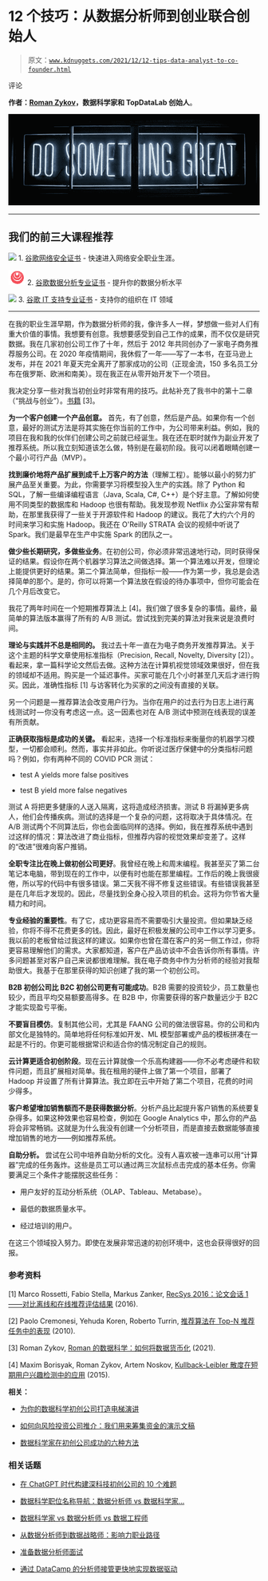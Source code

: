 # 12 个技巧：从数据分析师到创业联合创始人

> 原文：[`www.kdnuggets.com/2021/12/12-tips-data-analyst-to-co-founder.html`](https://www.kdnuggets.com/2021/12/12-tips-data-analyst-to-co-founder.html)

评论

**作者：[Roman Zykov](https://twitter.com/rzykov)，数据科学家和 TopDataLab 创始人**。

![](img/35070e880b2fd0609156e10fcb1d68ab.png)

* * *

## 我们的前三大课程推荐

![](img/0244c01ba9267c002ef39d4907e0b8fb.png) 1\. [谷歌网络安全证书](https://www.kdnuggets.com/google-cybersecurity) - 快速进入网络安全职业生涯。

![](img/e225c49c3c91745821c8c0368bf04711.png) 2\. [谷歌数据分析专业证书](https://www.kdnuggets.com/google-data-analytics) - 提升你的数据分析水平

![](img/0244c01ba9267c002ef39d4907e0b8fb.png) 3\. [谷歌 IT 支持专业证书](https://www.kdnuggets.com/google-itsupport) - 支持你的组织在 IT 领域

* * *

在我的职业生涯早期，作为数据分析师的我，像许多人一样，梦想做一些对人们有重大价值的事情。我想要有创意。我想要感受到自己工作的成果，而不仅仅是研究数据。我在几家初创公司工作了十年，然后于 2012 年共同创办了一家电子商务推荐服务公司。在 2020 年疫情期间，我休假了一年——写了一本书，在亚马逊上发布，并在 2021 年夏天完全离开了那家成功的公司（正现金流，150 多名员工分布在俄罗斯、欧洲和南美）。现在我正在从零开始开发下一个项目。

我决定分享一些对我当初创业时非常有用的技巧。此帖补充了我书中的第十二章（“挑战与创业”）。[书籍](https://topdatalab.com/book) [3]。

**为一个客户创建一个产品创意。** 首先，有了创意，然后是产品。如果你有一个创意，最好的测试方法是将其实施在你当前的工作中，为公司带来利益。例如，我的项目在我和我的伙伴们创建公司之前就已经诞生。我在还在职时就作为副业开发了推荐系统。所以我立刻知道该怎么做，特别是在最初阶段。我可以闭着眼睛创建一个最小可行产品（MVP）。

**找到廉价地将产品扩展到成千上万客户的方法**（理解工程）。能够以最小的努力扩展产品至关重要。为此，你需要学习将模型投入生产的实践。除了 Python 和 SQL，了解一些编译编程语言（Java, Scala, C#, C++）是个好主意。了解如何使用不同类型的数据库和 Hadoop 也很有帮助。我发现参观 Netflix 办公室非常有帮助，在那里我获得了一些关于开源软件和 Hadoop 的建议。我花了大约六个月的时间来学习和实施 Hadoop。我还在 O'Reilly STRATA 会议的视频中听说了 Spark。我们是最早在生产中实施 Spark 的团队之一。

**做少些长期研究，多做些业务**。在初创公司，你必须非常迅速地行动，同时获得保证的结果。假设你在两个机器学习算法之间做选择。第一个算法难以开发，但理论上能提供更好的结果。第二个算法简单，但指标一般——作为第一步，我总是会选择简单的那个。是的，你可以将第一个算法放在假设的待办事项中，但你可能会在几个月后改变它。

我花了两年时间在一个短期推荐算法上 [4]。我们做了很多复杂的事情。最终，最简单的算法版本赢得了所有的 A/B 测试。尝试找到完美的算法对我来说是浪费时间。

**理论与实践并不总是相同的。** 我过去十年一直在为电子商务开发推荐算法。关于这个主题的科学文章使用标准指标（Precision, Recall, Novelty, Diversity [2]）。看起来，拿一篇科学论文然后去做。这种方法在计算机视觉领域效果很好，但在我的领域却不适用。购买是一个延迟事件。买家可能在几个小时甚至几天后才进行购买。因此，准确性指标 [1] 与访客转化为买家的之间没有直接的关联。

另一个问题是 — 推荐算法会改变用户行为。当你在用户的过去行为日志上进行离线测试时 — 你没有考虑这一点。这一因素也对在 A/B 测试中预测在线表现的误差有所贡献。

**正确获取指标是成功的关键。** 看起来，选择一个标准指标来衡量你的机器学习模型，一切都会顺利。然而，事实并非如此。你听说过医疗保健中的分类指标问题吗？例如，你有两种不同的 COVID PCR 测试：

+   test A yields more false positives

+   test B yield more false negatives

测试 A 将把更多健康的人送入隔离，这将造成经济损害。测试 B 将漏掉更多病人，他们会传播疾病。测试的选择是一个复杂的问题，这将取决于具体情况。在 A/B 测试两个不同算法后，你也会面临同样的选择。例如，我在推荐系统中遇到过这样的情况：算法改进了商业指标，但推荐内容的视觉效果却变差了。这样的“改进”很难向客户推销。

**全职专注比在晚上做初创公司更好**。我曾经在晚上和周末编程。我甚至买了第二台笔记本电脑，带到现在的工作中，以便有时也能在那里编程。工作后的晚上我很疲倦，所以写的代码中有很多错误。第二天我不得不修复这些错误。有些错误我甚至是在几年后才发现的。因此，尽量找到全身心投入项目的机会。这将为你节省大量精力和时间。

**专业经验的重要性**。有了它，成功更容易而不需要吸引大量投资。但如果缺乏经验，你将不得不花费更多的钱。因此，最好在积极发展的公司中工作以学习更多。我以前的老板曾给过我这样的建议。如果你也曾在潜在客户的另一侧工作过，你将更容易理解他们的需求。大家都知道，客户在产品访谈中不会告诉你所有事情。许多问题甚至对客户自己来说都很难理解。我在电子商务中作为分析师的经验对我帮助很大。我基于在那里获得的知识创建了我的第一个初创公司。

**B2B 初创公司比 B2C 初创公司更有可能成功**。B2B 需要的投资较少，员工数量也较少，而且平均交易额要高得多。在 B2B 中，你需要获得的客户数量远少于 B2C 才能实现盈亏平衡。

**不要盲目模仿**。复制其他公司，尤其是 FAANG 公司的做法很容易。你的公司和内部文化是独特的。简单地将任何标准如开发、ML 模型部署或产品的模板拼凑在一起是不行的。你更可能根据常识和适合你的情况制定自己的规则。

**云计算更适合初创阶段**。现在云计算就像一个乐高构建器——你不必考虑硬件和软件问题，而且扩展相对简单。我在租用的硬件上做了第一个项目，部署了 Hadoop 并设置了所有计算算法。我立即在云中开始了第二个项目，花费的时间少得多。

**客户希望增加销售额而不是获得数据分析**。分析产品比起提升客户销售的系统要复杂得多。如果这种效果也容易检查，例如在 Google Analytics 中，那么你的产品将会非常畅销。这就是为什么我没有创建一个分析项目，而是直接去数据能够直接增加销售的地方——例如推荐系统。

**自助分析。** 尝试在公司中培养自助分析的文化。没有人喜欢被一连串可以用“计算器”完成的任务轰炸。这些是员工可以通过两三次鼠标点击完成的基本任务。你需要满足三个条件才能摆脱这些任务：

+   用户友好的互动分析系统（OLAP、Tableau、Metabase）。

+   最低的数据质量水平。

+   经过培训的用户。

在这三个领域投入努力。即使在发展非常迅速的初创环境中，这也会获得很好的回报。

### 参考资料

[1] Marco Rossetti, Fabio Stella, Markus Zanker, [RecSys 2016：论文会话 1——对比离线和在线推荐评估结果](https://medium.com/r/?url=https%3A%2F%2Fwww.youtube.com%2Fwatch%3Fv%3DHEsG5rTaPwE) (2016).

[2] Paolo Cremonesi, Yehuda Koren, Roberto Turrin, [推荐算法在 Top-N 推荐任务中的表现](https://www.researchgate.net/publication/221141030_Performance_of_recommender_algorithms_on_top-N_recommendation_tasks) (2010).

[3] Roman Zykov, [Roman 的数据科学：如何将数据货币化](https://topdatalab.com/book) (2021).

[4] Maxim Borisyak, Roman Zykov, Artem Noskov, [Kullback-Leibler 散度在短期用户兴趣检测中的应用](https://arxiv.org/abs/1507.07382) (2015).

**相关：**

+   [为你的数据科学初创公司打造电梯演讲](https://www.kdnuggets.com/2019/08/elevator-pitch-data-science-startup.html)

+   [如何向风险投资公司推介：我们用来筹集资金的演示文稿](https://www.kdnuggets.com/2021/05/vc-pitch-deck-open-source-elt-platform.html)

+   [数据科学家在初创公司成功的六种方法](https://www.kdnuggets.com/2020/05/six-ways-data-scientists-succeed-startup.html)

### 相关话题

+   [在 ChatGPT 时代构建深科技初创公司的 10 个难题](https://www.kdnuggets.com/2023/04/10-hurdles-building-deep-tech-startup-age-chatgpt.html)

+   [数据科学职位名称导航：数据分析师 vs 数据科学家…](https://www.kdnuggets.com/navigating-data-science-job-titles-data-analyst-vs-data-scientist-vs-data-engineer)

+   [数据科学家 vs 数据分析师 vs 数据工程师](https://www.kdnuggets.com/2022/01/data-scientist-data-analyst-data-engineer.html)

+   [从数据分析师到数据战略师：影响力职业路径](https://www.kdnuggets.com/2023/05/data-analyst-data-strategist-career-path-making-impact.html)

+   [准备数据分析师面试](https://www.kdnuggets.com/2022/08/datacamp-preparing-data-analyst-interview.html)

+   [通过 DataCamp 的分析师接管更快地实现数据驱动](https://www.kdnuggets.com/2022/10/datacamp-data-driven-faster-analyst-takeover.html)
